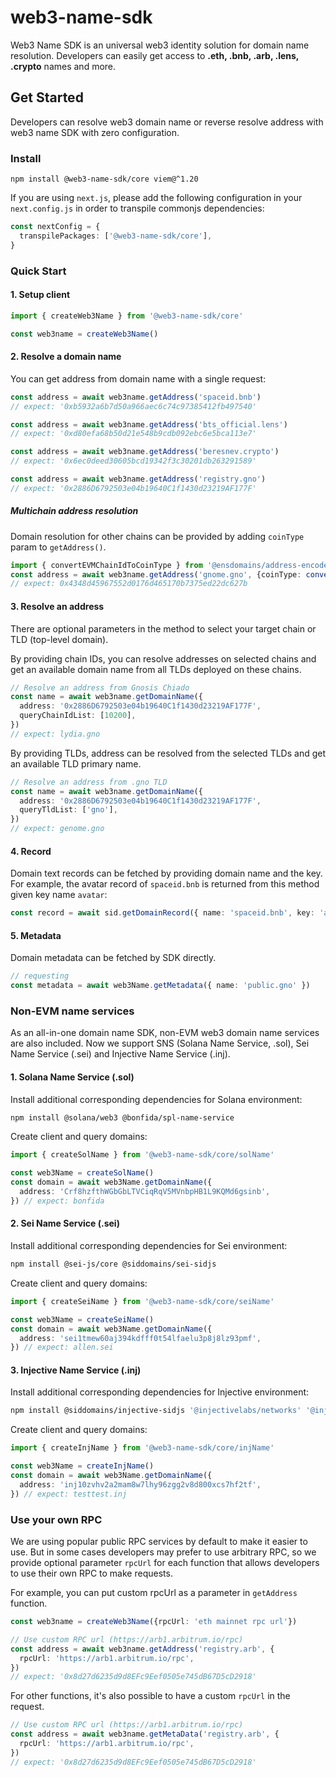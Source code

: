 # web3-name-sdk

Web3 Name SDK is an universal web3 identity solution for domain name resolution. Developers can easily get access to **.eth, .bnb, .arb, .lens, .crypto** names and more.

## Get Started

Developers can resolve web3 domain name or reverse resolve address with web3 name SDK with zero configuration.

### Install

`npm install @web3-name-sdk/core viem@^1.20`

If you are using `next.js`, please add the following configuration in your `next.config.js` in order to transpile commonjs dependencies:

``` typescript
const nextConfig = {
  transpilePackages: ['@web3-name-sdk/core'],
}
```


### Quick Start

#### 1. Setup client

``` typescript
import { createWeb3Name } from '@web3-name-sdk/core'

const web3name = createWeb3Name()
```

#### 2. Resolve a domain name

You can get address from domain name with a single request:

``` typescript
const address = await web3name.getAddress('spaceid.bnb')
// expect: '0xb5932a6b7d50a966aec6c74c97385412fb497540'

const address = await web3name.getAddress('bts_official.lens')
// expect: '0xd80efa68b50d21e548b9cdb092ebc6e5bca113e7'

const address = await web3name.getAddress('beresnev.crypto')
// expect: '0x6ec0deed30605bcd19342f3c30201db263291589'

const address = await web3name.getAddress('registry.gno')
// expect: '0x2886D6792503e04b19640C1f1430d23219AF177F'
```

##### Multichain address resolution

Domain resolution for other chains can be provided by adding `coinType` param to `getAddress()`.

``` typescript
import { convertEVMChainIdToCoinType } from '@ensdomains/address-encoder'
const address = await web3name.getAddress('gnome.gno', {coinType: convertEVMChainIdToCoinType(1)})
// expect: 0x4348d45967552d0176d465170b7375ed22dc627b
```

#### 3. Resolve an address

There are optional parameters in the method to select your target chain or TLD (top-level domain).

By providing chain IDs, you can resolve addresses on selected chains and get an available domain name from all TLDs deployed on these chains.

``` typescript
// Resolve an address from Gnosis Chiado
const name = await web3name.getDomainName({
  address: '0x2886D6792503e04b19640C1f1430d23219AF177F',
  queryChainIdList: [10200],
})
// expect: lydia.gno
```

By providing TLDs, address can be resolved from the selected TLDs and get an available TLD primary name.

``` typescript
// Resolve an address from .gno TLD
const name = await web3name.getDomainName({
  address: '0x2886D6792503e04b19640C1f1430d23219AF177F',
  queryTldList: ['gno'],
})
// expect: genome.gno
```

#### 4. Record

Domain text records can be fetched by providing domain name and the key. For example, the avatar record of `spaceid.bnb` is returned from this method given key name `avatar`:

``` typescript
const record = await sid.getDomainRecord({ name: 'spaceid.bnb', key: 'avatar' })
```

#### 5. Metadata

Domain metadata can be fetched by SDK directly.

``` typescript
// requesting
const metadata = await web3Name.getMetadata({ name: 'public.gno' })
```

### Non-EVM name services

As an all-in-one domain name SDK, non-EVM web3 domain name services are also included. Now we support SNS (Solana Name Service, .sol), Sei Name Service (.sei) and Injective Name Service (.inj).

#### 1. Solana Name Service (.sol)

Install additional corresponding dependencies for Solana environment:

``` bash
npm install @solana/web3 @bonfida/spl-name-service
```

Create client and query domains:

```typescript
import { createSolName } from '@web3-name-sdk/core/solName'

const web3Name = createSolName()
const domain = await web3Name.getDomainName({
  address: 'Crf8hzfthWGbGbLTVCiqRqV5MVnbpHB1L9KQMd6gsinb',
}) // expect: bonfida
```

#### 2. Sei Name Service (.sei)

Install additional corresponding dependencies for Sei environment:

``` bash
npm install @sei-js/core @siddomains/sei-sidjs
```

Create client and query domains:

``` typescript
import { createSeiName } from '@web3-name-sdk/core/seiName'

const web3Name = createSeiName()
const domain = await web3Name.getDomainName({
  address: 'sei1tmew60aj394kdfff0t54lfaelu3p8j8lz93pmf',
}) // expect: allen.sei
```

#### 3. Injective Name Service (.inj)

Install additional corresponding dependencies for Injective environment:

``` bash
npm install @siddomains/injective-sidjs '@injectivelabs/networks' '@injectivelabs/ts-types'
```

Create client and query domains:

``` typescript
import { createInjName } from '@web3-name-sdk/core/injName'

const web3Name = createInjName()
const domain = await web3Name.getDomainName({
  address: 'inj10zvhv2a2mam8w7lhy96zgg2v8d800xcs7hf2tf',
}) // expect: testtest.inj
```

### Use your own RPC

We are using popular public RPC services by default to make it easier to use. But in some cases developers may prefer to use arbitrary RPC, so we provide optional parameter `rpcUrl` for each function that allows developers to use their own RPC to make requests.

For example, you can put custom rpcUrl as a parameter in `getAddress` function.

```typescript
const web3name = createWeb3Name({rpcUrl: 'eth mainnet rpc url'})

// Use custom RPC url (https://arb1.arbitrum.io/rpc)
const address = await web3name.getAddress('registry.arb', {
  rpcUrl: 'https://arb1.arbitrum.io/rpc',
})
// expect: '0x8d27d6235d9d8EFc9Eef0505e745dB67D5cD2918'
```

For other functions, it's also possible to have a custom `rpcUrl` in the request.

```typescript
// Use custom RPC url (https://arb1.arbitrum.io/rpc)
const address = await web3name.getMetaData('registry.arb', {
  rpcUrl: 'https://arb1.arbitrum.io/rpc',
})
// expect: '0x8d27d6235d9d8EFc9Eef0505e745dB67D5cD2918'
```
